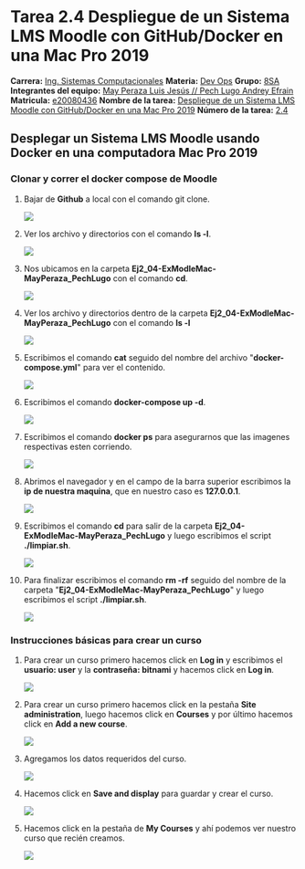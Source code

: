 # **Tarea 2.4 Despliegue de un Sistema LMS Moodle con GitHub/Docker en una Mac Pro 2019**

**Carrera:** <u>Ing. Sistemas Computacionales</u> 
**Materia:** <u>Dev Ops</u> 
**Grupo:** <u>8SA</u> 
**Integrantes del equipo:** <u>May Peraza Luis Jesús // Pech Lugo Andrey Efrain</u>  
**Matricula:** <u>e20080436</u> 
**Nombre de la tarea:** <u>Despliegue de un Sistema LMS Moodle con GitHub/Docker en una Mac Pro 2019</u> 
**Número de la tarea:** <u>2.4</u>

## Desplegar un Sistema LMS Moodle usando Docker en una computadora Mac Pro  2019

### Clonar y correr el docker compose de Moodle

1. Bajar de **Github** a local con el comando git clone.

    ![](imgs/img1.jpeg)
   

2.	Ver los archivo y directorios con el comando **ls -l**.

    ![](imgs/img2.jpeg)
  	

3. Nos ubicamos en la carpeta **Ej2_04-ExModleMac-MayPeraza_PechLugo** con el comando **cd**.

    ![](imgs/img3.jpeg)
   

4. Ver los archivo y directorios dentro de la carpeta **Ej2_04-ExModleMac-MayPeraza_PechLugo** con el comando **ls -l**

    ![](imgs/img4.jpeg)
   

5. Escribimos el comando **cat** seguido del nombre del archivo "**docker-compose.yml**" para ver el contenido.

    ![](imgs/img5.jpeg)


6. Escribimos el comando **docker-compose up -d**.

    ![](imgs/img6.jpeg)


7. Escribimos el comando **docker ps** para asegurarnos que las imagenes respectivas esten corriendo.

    ![](imgs/img7.jpeg)


8. Abrimos el navegador y en el campo de la barra superior escribimos la **ip de nuestra maquina**, que en nuestro caso es **127.0.0.1**.

    ![](imgs/img8.jpeg)
  

9. Escribimos el comando **cd** para salir de la carpeta **Ej2_04-ExModleMac-MayPeraza_PechLugo** y luego escribimos el script **./limpiar.sh**.

    ![](imgs/img9.jpeg)

10. Para finalizar escribimos el comando **rm -rf** seguido del nombre de la carpeta "**Ej2_04-ExModleMac-MayPeraza_PechLugo**" y luego escribimos el script **./limpiar.sh**.

    ![](imgs/img10.jpeg)
   

### Instrucciones básicas para crear un curso

1. Para crear un curso primero hacemos click en **Log in** y escribimos el **usuario: user** y la **contraseña: bitnami** y hacemos click en **Log in**.

    ![](imgs/img11.png)


2. Para crear un curso primero hacemos click en la pestaña **Site administration**, luego hacemos click en **Courses** y por último hacemos click en **Add a new course**.

    ![](imgs/img12.png)
   

3.	Agregamos los datos requeridos del curso.

    ![](imgs/img13.png)
  	

4.	Hacemos click en **Save and display** para guardar y crear el curso.

    ![](imgs/img14.png)
  	
  	
5.	Hacemos click en la pestaña de **My Courses** y ahí podemos ver nuestro curso que recién creamos.

    ![](imgs/img15.png)
  	
